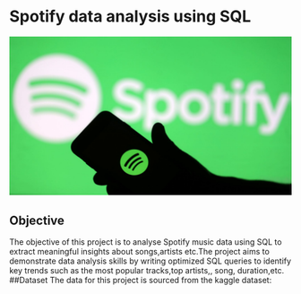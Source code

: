 # Spotify data analysis using SQL
![Spotify_logo](https://github.com/prachisharma52833-art/Spotify_new/blob/main/spotify_logo.jpg)
## Objective
The objective of this project is to analyse Spotify music data using SQL to extract meaningful insights about songs,artists etc.The project aims to demonstrate data analysis skills by writing optimized SQL queries to identify key trends such as the most popular tracks,top artists,, song, duration,etc.
##Dataset
The data for this project is sourced from the kaggle dataset:
